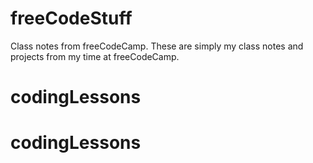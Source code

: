 # freeCodeStuff
Class notes from freeCodeCamp. These are simply my class notes and projects from my time at freeCodeCamp.
# codingLessons
# codingLessons
